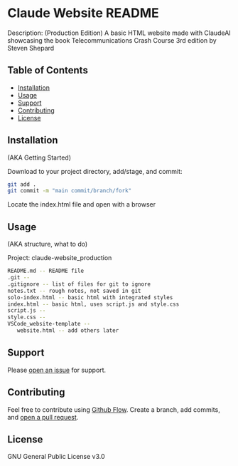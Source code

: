 # Claude Website README

Description: (Production Edition) A basic HTML website made with ClaudeAI showcasing the book Telecommunications Crash Course 3rd edition by Steven Shepard

## Table of Contents

- [Installation](#installation)
- [Usage](#usage)
- [Support](#support)
- [Contributing](#contributing)
- [License](#license)

## Installation
(AKA Getting Started)

Download to your project directory, add/stage, and commit:

```sh
git add .
git commit -m "main commit/branch/fork"
```

Locate the index.html file and open with a browser

## Usage
(AKA structure, what to do)

Project: claude-website_production

```sh
README.md -- README file
.git -- 
.gitignore -- list of files for git to ignore
notes.txt -- rough notes, not saved in git
solo-index.html -- basic html with integrated styles
index.html -- basic html, uses script.js and style.css
script.js -- 
style.css -- 
VSCode_website-template -- 
   website.html -- add others later
```

## Support

Please [open an issue](https://github.com/fraction/readme-boilerplate/issues/new) for support.

## Contributing

Feel free to contribute using [Github Flow](https://guides.github.com/introduction/flow/). Create a branch, add commits, and [open a pull request](https://github.com/soramoth/TechToolsV1/compare/).

## License

GNU General Public License v3.0
